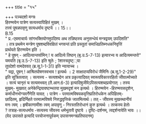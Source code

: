 +++
title = "१५"

+++
पञ्चदशो मन्त्रः  
हिरण्मयेन पात्रेण सत्यस्यापिहितं मुखम् ।  
तत्त्वं पूषन्नपावृणु सत्यधर्माय दृष्टये ।। 15।।  
B.15  
" प्र.-एवमाचार्यः सांगभक्तियोगमुपदिश्य अथ तन्निष्ठस्य अनुसन्धेयं मन्त्रद्वयम् उपदिशति"  
। तत्र प्रथमेन मन्त्रेण पूषशब्दविवक्षितं भगवन्तं प्रति प्रस्तुतां समाधिप्रतिब्नधकनिवृत्तिं  
प्रार्थयते हिरण्मयेन इति ।  
" हे पूषन् - आदित्यान्तर्यामिन् ! य आदित्ये तिष्ठन् (बृ.उ.5-7-13) इत्यारभ्य य आदित्यमन्तरो"  
यमयति (बृ.उ.5-7-13) इति श्रुतेः ; 1शास्त्रदृष्ट््या  
तूपदेशो वामदेववत् (ब्र.सू.1-1-31) इति न्यायाच्च ।  
" यद्वा, पूषन् ! आश्रितपोषणस्वभाव ! इत्यर्थः । 2 साक्षादप्यविरोधं जैमिनिः (ब्र.सू.1-2-29)"  
इति सूत्रितत्वात् । सत्यस्य - सत्यशब्देन अत्र प्रकृत्यादिवत् स्वरूपविकाररहितो जीवात्मोच्यते  
। सत्यं चानृतं च सत्यमभवत् (तै.आन.6-3) इत्यादिषुजीवेऽपिसत्यशब्दप्रयोगात् । तस्य  
मुखम्- मुखवत् अनेकेन्द्रियावष्टम्भतया मुखमदृशं मन इत्यर्थः । हिरण्मयेन -हिरण्मयसदृशेन,  
कर्माधीनभोग्यवर्गेणेति यावत् । पात्रेण - परमात्मविषयकवृत्तिप्रतिरोधकेन अपिहितम्-  
छादितम्, हृदिर्निहते परमात्मविषये निरुद्धवृत्तिकं जातमित्यर्थः। तत् - जीवस्य मुखस्थानीयं  
मनः त्वम् । हृषीकाणामीशः त्वम् अपावृणु - निरस्ततिरोधानं कुरु इत्यर्थः । तत्कस्य हेतोः  
? तत्राह-सत्यधर्माय -सत्यस्य जीवस्य धर्मभूतायै दृष्टये । दृष्टि-दर्शनम्, त्वद्दर्शनायेति भावः ।।  
(वेद उपासते इत्यादि परयोजनापूर्वकम् उपासनमन्त्रप्रतिपादनम्)